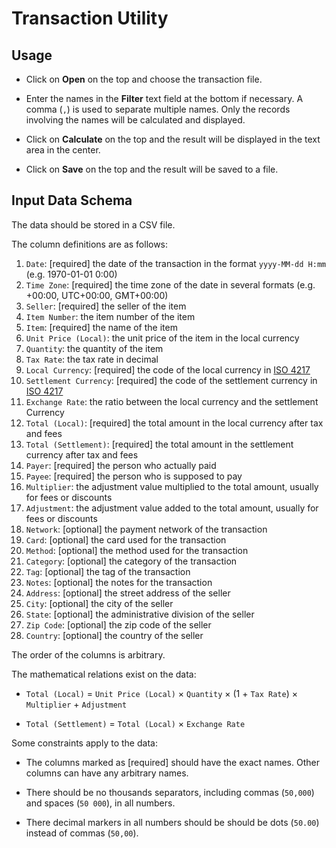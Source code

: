 # Transaction Utility

## Usage

- Click on **Open** on the top and choose the transaction file.

- Enter the names in the **Filter** text field at the bottom if necessary. A comma (`,`) is used to separate multiple
  names. Only the records involving the names will be calculated and displayed.

- Click on **Calculate** on the top and the result will be displayed in the text area in the center.

- Click on **Save** on the top and the result will be saved to a file.

## Input Data Schema

The data should be stored in a CSV file.

The column definitions are as follows:

1. `Date`: \[required\] the date of the transaction in the format `yyyy-MM-dd H:mm` (e.g. 1970-01-01 0:00)
2. `Time Zone`: \[required\] the time zone of the date in several formats (e.g. +00:00, UTC+00:00, GMT+00:00)
3. `Seller`: \[required\] the seller of the item
4. `Item Number`: the item number of the item
5. `Item`: \[required\] the name of the item
6. `Unit Price (Local)`: the unit price of the item in the local currency
7. `Quantity`: the quantity of the item
8. `Tax Rate`: the tax rate in decimal
9. `Local Currency`: \[required\] the code of the local currency in [ISO 4217](https://en.wikipedia.org/wiki/ISO_4217)
10. `Settlement Currency`: \[required\] the code of the settlement currency
    in [ISO 4217](https://en.wikipedia.org/wiki/ISO_4217)
11. `Exchange Rate`: the ratio between the local currency and the settlement Currency
12. `Total (Local)`: \[required\] the total amount in the local currency after tax and fees
13. `Total (Settlement)`: \[required\] the total amount in the settlement currency after tax and fees
14. `Payer`: \[required\] the person who actually paid
15. `Payee`: \[required\] the person who is supposed to pay
16. `Multiplier`: the adjustment value multiplied to the total amount, usually for fees or discounts
17. `Adjustment`: the adjustment value added to the total amount, usually for fees or discounts
18. `Network`: \[optional\] the payment network of the transaction
19. `Card`: \[optional\] the card used for the transaction
20. `Method`: \[optional\] the method used for the transaction
21. `Category`: \[optional\] the category of the transaction
22. `Tag`: \[optional\] the tag of the transaction
23. `Notes`: \[optional\] the notes for the transaction
24. `Address`: \[optional\] the street address of the seller
25. `City`: \[optional\] the city of the seller
26. `State`: \[optional\] the administrative division of the seller
27. `Zip Code`: \[optional\] the zip code of the seller
28. `Country`: \[optional\] the country of the seller

The order of the columns is arbitrary.

The mathematical relations exist on the data:

- `Total (Local)` = `Unit Price (Local)` × `Quantity` × (1 + `Tax Rate`) × `Multiplier` + `Adjustment`

- `Total (Settlement)` = `Total (Local)` × `Exchange Rate`

Some constraints apply to the data:

- The columns marked as \[required\] should have the exact names. Other columns can have any arbitrary names.

- There should be no thousands separators, including commas (`50,000`) and spaces (`50 000`), in all numbers.

- There decimal markers in all numbers should be should be dots (`50.00`) instead of commas (`50,00`).